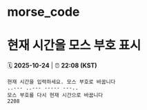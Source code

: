# morse_code
# 현재 시간을 모스 부호 표시
<!-- MORSE_TIME_START -->
🗓️ **2025-10-24** | ⏰ **22:08 (KST)**

```
현재 시간을 입력하세요. 모스 부호로 바꿉니다
..--- ..--- ----- ---..
모스 부호를 다시 현재 시간으로 바꿉니다
2208
```
<!-- MORSE_TIME_END -->
